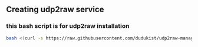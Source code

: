 ## Creating udp2raw service


### this bash script is for udp2raw installation
```bash
bash <(curl -s https://raw.githubusercontent.com/dudukist/udp2raw-manager/main/udp2raw-manager.sh)

